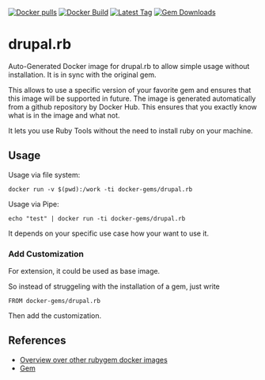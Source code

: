 [![Docker pulls](https://img.shields.io/docker/pulls/rubygem/drupal.rb.svg)](https://hub.docker.com/r/rubygem/drupal.rb/)
[![Docker Build](https://img.shields.io/docker/automated/rubygem/drupal.rb.svg)](https://hub.docker.com/r/rubygem/drupal.rb/)
[![Latest Tag](https://img.shields.io/github/tag/docker-rubygem/drupal.rb.svg)](https://hub.docker.com/r/rubygem/drupal.rb/)
[![Gem Downloads](https://img.shields.io/gem/dt/drupal.rb.svg)](https://rubygems.org/gems/drupal.rb/)
# drupal.rb

Auto-Generated Docker image for drupal.rb to allow simple usage without installation.
It is in sync with the original gem.

This allows to use a specific version of your favorite gem and ensures that this image will be supported in future.
The image is generated automatically from a github repository by Docker Hub.
This ensures that you exactly know what is in the image and what not.

It lets you use Ruby Tools without the need to install ruby on your machine.

## Usage

Usage via file system:

`docker run -v $(pwd):/work -ti docker-gems/drupal.rb`

Usage via Pipe:

`echo "test" | docker run -ti docker-gems/drupal.rb`

It depends on your specific use case how your want to use it.

### Add Customization

For extension, it could be used as base image.

So instead of struggeling with the installation of a gem, just write

`FROM docker-gems/drupal.rb`

Then add the customization.

## References

 - [Overview over other rubygem docker images](https://github.com/thinkbot/docker-rubygem)
 - [Gem](https://rubygems.org/gems/drupal.rb/)
